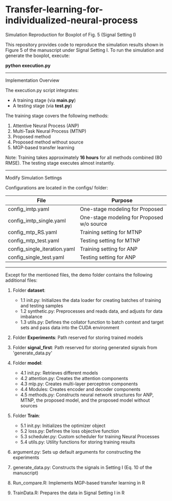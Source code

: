 # Transfer-learning-for-individualized-neural-process

Simulation Reproduction for Boxplot of Fig. 5 (Signal Setting I)

This repository provides code to reproduce the simulation results shown in Figure 5 of the manuscript under Signal Setting I. To run the simulation and generate the boxplot, execute:

**python execution.py**

------------------------------------------------------------------------

Implementation Overview

The execution.py script integrates:
- A training stage (via **main.py**)
- A testing stage (via **test.py**)

The training stage covers the following methods:
1. Attentive Neural Process (ANP)
2. Multi-Task Neural Process (MTNP)
3. Proposed method
4. Proposed method without source
5. MGP-based transfer learning

Note: Training takes approximately **16 hours** for all methods combined (80 RMSE). The testing stage executes almost instantly.

------------------------------------------------------------------------

Modify Simulation Settings

Configurations are located in the configs/ folder:

File                          | Purpose
------------------------------|-------------------------------------------------
config_imtp.yaml              | One-stage modeling for Proposed
config_imtp_single.yaml      | One-stage modeling for Proposed w/o source
config_mtp_RS.yaml           | Training setting for MTNP
config_mtp_test.yaml         | Testing setting for MTNP
config_single_iteration.yaml | Training setting for ANP
config_single_test.yaml      | Testing setting for ANP
------------------------------------------------------------------------

Except for the mentioned files, the demo folder contains the following additional files:

1. Folder **dataset**:
   - 1.1 init.py: Initializes the data loader for creating batches of training and testing samples
   - 1.2 synthetic.py: Preprocesses and reads data, and adjusts for data imbalance
   - 1.3 utils.py: Defines the collator function to batch context and target sets and pass data into the CUDA environment

2. Folder **Experiments**: Path reserved for storing trained models

3. Folder **signal_first**: Path reserved for storing generated signals from 'generate_data.py'

4. Folder **model**:
   - 4.1 init.py: Retrieves different models
   - 4.2 attention.py: Creates the attention components
   - 4.3 mlp.py: Creates multi-layer perceptron components
   - 4.4 Modules: Creates encoder and decoder components
   - 4.5 methods.py: Constructs neural network structures for ANP, MTNP, the proposed model, and the proposed model without sources

5. Folder **Train**:
   - 5.1 init.py: Initializes the optimizer object
   - 5.2 loss.py: Defines the loss objective function
   - 5.3 scheduler.py: Custom scheduler for training Neural Processes
   - 5.4 utils.py: Utility functions for storing training results

6. argument.py: Sets up default arguments for constructing the experiments

7. generate_data.py: Constructs the signals in Setting I (Eq. 10 of the manuscript)

8. Run_compare.R: Implements MGP-based transfer learning in R

9. TrainData.R: Prepares the data in Signal Setting I in R
